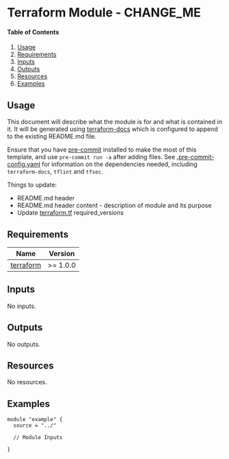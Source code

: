 # Terraform Module - CHANGE_ME

#### Table of Contents

1. [Usage](#usage)
2. [Requirements](#requirements)
3. [Inputs](#inputs)
4. [Outputs](#outputs)
5. [Resources](#resources)
6. [Examples](#examples)

## Usage

This document will describe what the module is for and what is contained in it. It will be generated using [terraform-docs](https://terraform-docs.io/) which is configured to append to the existing README.md file.

Ensure that you have [pre-commit](https://pre-commit.com/) installed to make the most of this template, and use `pre-commit run -a` after adding files. See [.pre-commit-config.yaml](.pre-commit-config.yaml) for information on the dependencies needed, including `terraform-docs`, `tflint` and `tfsec`.

Things to update:
- README.md header
- README.md header content - description of module and its purpose
- Update [terraform.tf](terraform.tf) required_versions

<!-- BEGIN_TF_DOCS -->
## Requirements

| Name | Version |
|------|---------|
| <a name="requirement_terraform"></a> [terraform](#requirement\_terraform) | >= 1.0.0 |

## Inputs

No inputs.

## Outputs

No outputs.

## Resources

No resources.

## Examples

```hcl
module "example" {
  source = "../"

  // Module Inputs

}
```
<!-- END_TF_DOCS -->
